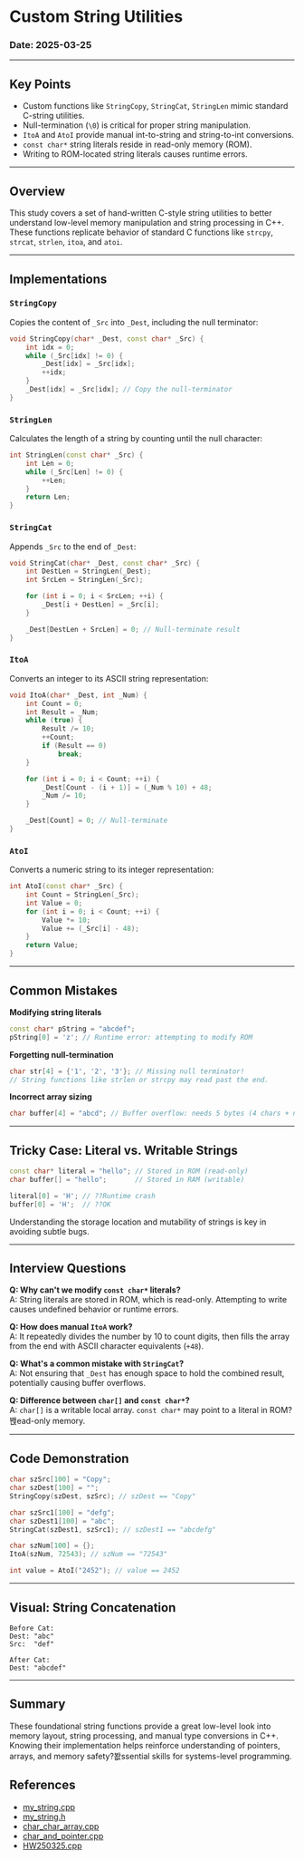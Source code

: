 ﻿# Custom String Utilities 

### Date: 2025-03-25

---

## Key Points

- Custom functions like `StringCopy`, `StringCat`, `StringLen` mimic standard C-string utilities.
- Null-termination (`\0`) is critical for proper string manipulation.
- `ItoA` and `AtoI` provide manual int-to-string and string-to-int conversions.
- `const char*` string literals reside in read-only memory (ROM).
- Writing to ROM-located string literals causes runtime errors.

---

## Overview

This study covers a set of hand-written C-style string utilities to better understand low-level memory manipulation and string processing in C++. These functions replicate behavior of standard C functions like `strcpy`, `strcat`, `strlen`, `itoa`, and `atoi`.

---

## Implementations

### `StringCopy`
Copies the content of `_Src` into `_Dest`, including the null terminator:

```cpp
void StringCopy(char* _Dest, const char* _Src) {
    int idx = 0;
    while (_Src[idx] != 0) {
        _Dest[idx] = _Src[idx];
        ++idx;
    }
    _Dest[idx] = _Src[idx]; // Copy the null-terminator
}
```

### `StringLen`
Calculates the length of a string by counting until the null character:

```cpp
int StringLen(const char* _Src) {
    int Len = 0;
    while (_Src[Len] != 0) {
        ++Len;
    }
    return Len;
}
```

### `StringCat`
Appends `_Src` to the end of `_Dest`:

```cpp
void StringCat(char* _Dest, const char* _Src) {
    int DestLen = StringLen(_Dest);
    int SrcLen = StringLen(_Src);

    for (int i = 0; i < SrcLen; ++i) {
        _Dest[i + DestLen] = _Src[i];
    }

    _Dest[DestLen + SrcLen] = 0; // Null-terminate result
}
```

### `ItoA`
Converts an integer to its ASCII string representation:

```cpp
void ItoA(char* _Dest, int _Num) {
    int Count = 0;
    int Result = _Num;
    while (true) {
        Result /= 10;
        ++Count;
        if (Result == 0)
            break;
    }

    for (int i = 0; i < Count; ++i) {
        _Dest[Count - (i + 1)] = (_Num % 10) + 48;
        _Num /= 10;
    }

    _Dest[Count] = 0; // Null-terminate
}
```

### `AtoI`
Converts a numeric string to its integer representation:

```cpp
int AtoI(const char* _Src) {
    int Count = StringLen(_Src);
    int Value = 0;
    for (int i = 0; i < Count; ++i) {
        Value *= 10;
        Value += (_Src[i] - 48);
    }
    return Value;
}
```

---

## Common Mistakes

**Modifying string literals**

```cpp
const char* pString = "abcdef";
pString[0] = 'z'; // Runtime error: attempting to modify ROM
```

**Forgetting null-termination**

```cpp
char str[4] = {'1', '2', '3'}; // Missing null terminator!
// String functions like strlen or strcpy may read past the end.
```

**Incorrect array sizing**

```cpp
char buffer[4] = "abcd"; // Buffer overflow: needs 5 bytes (4 chars + null)
```

---

## Tricky Case: Literal vs. Writable Strings

```cpp
const char* literal = "hello"; // Stored in ROM (read-only)
char buffer[] = "hello";       // Stored in RAM (writable)

literal[0] = 'H'; // ??Runtime crash
buffer[0] = 'H';  // ??OK
```

Understanding the storage location and mutability of strings is key in avoiding subtle bugs.

---

## Interview Questions

**Q: Why can't we modify `const char*` literals?**  
A: String literals are stored in ROM, which is read-only. Attempting to write causes undefined behavior or runtime errors.

**Q: How does manual `ItoA` work?**  
A: It repeatedly divides the number by 10 to count digits, then fills the array from the end with ASCII character equivalents (`+48`).

**Q: What's a common mistake with `StringCat`?**  
A: Not ensuring that `_Dest` has enough space to hold the combined result, potentially causing buffer overflows.

**Q: Difference between `char[]` and `const char*`?**  
A: `char[]` is a writable local array. `const char*` may point to a literal in ROM?봱ead-only memory.

---

## Code Demonstration

```cpp
char szSrc[100] = "Copy";
char szDest[100] = "";
StringCopy(szDest, szSrc); // szDest == "Copy"

char szSrc1[100] = "defg";
char szDest1[100] = "abc";
StringCat(szDest1, szSrc1); // szDest1 == "abcdefg"

char szNum[100] = {};
ItoA(szNum, 72543); // szNum == "72543"

int value = AtoI("2452"); // value == 2452
```

---

## Visual: String Concatenation

```
Before Cat:
Dest: "abc"
Src:  "def"

After Cat:
Dest: "abcdef"
```

---

## Summary

These foundational string functions provide a great low-level look into memory layout, string processing, and manual type conversions in C++. Knowing their implementation helps reinforce understanding of pointers, arrays, and memory safety?봢ssential skills for systems-level programming.

## References

- [my_string.cpp](codes/my_string.cpp)
- [my_string.h](codes/my_string.h)
- [char_char_array.cpp](codes/char_char_array.cpp)
- [char_and_pointer.cpp](codes/char_and_pointer.cpp)
- [HW250325.cpp](codes/HW250325.cpp)

